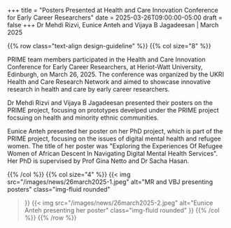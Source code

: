 +++
title = "Posters Presented at Health and Care Innovation Conference for Early Career Researchers"
date = 2025-03-26T09:00:00-05:00
draft = false
+++
Dr Mehdi Rizvi, Eunice Anteh and Vijaya B Jagadeesan | March 2025

{{% row class="text-align design-guideline" %}}
{{% col size="8" %}}


PRIME team members participated in the Health and Care Innovation Conference for Early Career Researchers, at Heriot-Watt University, Edinburgh, on March 26, 2025. The conference was organized by the UKRI Health and Care Research Network and aimed to showcase innovative research in health and care by early career researchers.

Dr Mehdi Rizvi and Vijaya B Jagadeesan presented their posters on the PRIME project, focusing on prototypes develped under the PRIME project focsuing on health and minority ethnic communities. 

Eunice Anteh presented her poster on her PhD project, which is part of the PRIME project, focusing on the issues of digital mental health and refugee women. The title of her poster was "Exploring the Experiences Of Refugee Women of African Descent In Navigating Digital Mental Health Services". Her PhD is supervised by Prof Gina Netto and Dr Sacha Hasan.

{{% /col %}}
{{% col size="4" %}}
{{< img
src="/images/news/26march2025-1.jpeg"
alt="MR and VBJ presenting posters"
class="img-fluid rounded"
>}}
{{< img
src="/images/news/26march2025-2.jpeg"
alt="Eunice Anteh presenting her poster"
class="img-fluid rounded"
>}}
{{% /col %}}
{{% /row %}}
